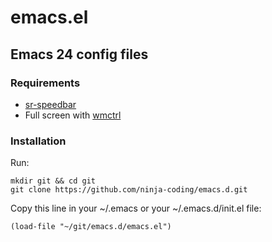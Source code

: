 emacs.el
========

## Emacs 24 config files

### Requirements

- [sr-speedbar](http://www.emacswiki.org/emacs/sr-speedbar.el)
- Full screen with [wmctrl](http://tomas.styblo.name/wmctrl/)

### Installation

Run:

    mkdir git && cd git
    git clone https://github.com/ninja-coding/emacs.d.git

Copy this line in your ~/.emacs or your ~/.emacs.d/init.el file:

    (load-file "~/git/emacs.d/emacs.el")
